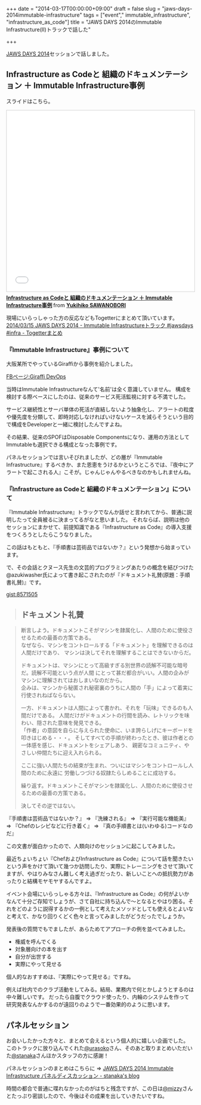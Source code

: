 +++
date = "2014-03-17T00:00:00+09:00"
draft = false
slug = "jaws-days-2014immutable-infrastructure"
tags = ["event"," immutable_infrastructure", "infrastructure_as_code"]
title = "JAWS DAYS 2014のImmutable Infrastructure(II)トラックで話した"

+++

[JAWS DAYS 2014](http://jawsdays2014.jaws-ug.jp/)セッションで話しました。


## Infrastructure as Codeと 組織のドキュメンテーション ＋ Immutable Infrastructure事例

スライドはこちら。

<iframe src="//www.slideshare.net/slideshow/embed_code/key/3mW6FcWxSUvS6Q" width="595" height="485" frameborder="0" marginwidth="0" marginheight="0" scrolling="no" style="border:1px solid #CCC; border-width:1px; margin-bottom:5px; max-width: 100%;" allowfullscreen> </iframe> <div style="margin-bottom:5px"> <strong> <a href="//www.slideshare.net/YukihikoSawanobori/jawsdays-infra" title="Infrastructure as Codeと 組織のドキュメンテーション ＋ Immutable Infrastructure事例" target="_blank">Infrastructure as Codeと 組織のドキュメンテーション ＋ Immutable Infrastructure事例</a> </strong> from <strong><a href="//www.slideshare.net/YukihikoSawanobori" target="_blank">Yukihiko SAWANOBORI</a></strong> </div>


現場にいらっしゃった方の反応などもTogetterにまとめて頂いています。 [2014/03/15 JAWS DAYS 2014 - Immutable Infrastructureトラック #jawsdays #infra - Togetterまとめ](http://togetter.com/li/639910)

### 『Immutable Infrastructure』事例について

大阪某所でやっているGiraffiから事例を紹介しました。

[FBページ:Giraffi DevOps](https://www.facebook.com/giraffi.devops)

当時はImmutable Infrastructureなんて'名前'は全く意識していません。 構成を検討する際ベースにしたのは、従来のサービス死活監視に対する不満でした。

サービス継続性とサーバ単体の死活が直結しないよう抽象化し、アラートの粒度や優先度を分類して、即時対応しなければいけないケースを減らそうという目的で構成をDeveloperと一緒に検討したんですよね。

その結果、従来のSPOFはDisposable Componentsになり、運用の方法としてImmutableも選択できる構成となった事例です。

パネルセッションでは言いそびれましたが、どの層が『Immutable Infrastructure』するべきか、また恩恵をうけるかというところでは、『夜中にアラートで起こされる人』こそが。じゃんじゃんやるべきなのかもしれませんね。

### 『Infrastructure as Codeと 組織のドキュメンテーション』について

『Immutable Infrastructure』トラックでなんか話せと言われてから、普通に説明したって全員被るに決まってるがなと思いました。 それならば、説明は他のセッションにまかせて、前提知識である『Infrastructure as Code』の導入支援をつくろうとしたらこうなりました。

この話はもともと、『手順書は芸術品ではないか？』という発想から始まっています。

で、その会話とクヌース先生の文芸的プログラミングあたりの概念を結びつけた@azukiwasher氏によって書き起こされたのが『ドキュメント礼賛(原題：手順書礼賛)』です。

[gist:8571505](https://gist.github.com/azukiwasher/8571505#file-gistfile1-txt)


> ## ドキュメント礼賛
>
 
> 断言しよう。ドキュメントこそがマシンを隷属化し、人間のために使役させるための最善の方策である。  
> なぜなら、マシンをコントロールする「ドキュメント」を理解できるのは人間だけであり、
> マシンは決してそれを理解することはできないからだ。
>
> ドキュメントは、マシンにとって高級すぎる別世界の読解不可能な暗号だ。読解不可能という点が人間
> にとって甚だ都合がいい。人間の企みがマシンに理解されてはおしまいなのだから。  
> 企みは、マシンから秘匿され秘密裏のうちに人間の「手」によって着実に行使されねばならない。
>
> 一方、ドキュメントは人間によって書かれ、それを「玩味」できるのも人間だけである。
> 人間だけがドキュメントの行間を読み、レトリックを味わい、隠された意味を発見できる。  
> 「作者」の意図を自らに与えられた使命に、いま誇らしげにキーボードを叩きはじめる・・・。
> そしてすべての手順が終わったとき、彼は作者との一体感を感じ、ドキュメントをシェアしあう、
> 親密なコミュニティ、やさしい仲間たちに迎え入れられる。
>
> ここに強い人間たちの結束が生まれ、ついにはマシンをコントロールし人間のために永遠に
> 労働しつづける奴隷たらしめることに成功する。
>
> 繰り返す。ドキュメントこそがマシンを隷属化し、人間のために使役させるための最善の方策である。
>
> 決してその逆ではない。

『手順書は芸術品ではないか？』 => 『洗練される』 => 『実行可能な機能美』 => 『Chefのレシピなどに行き着く』 => 『真の手順書とは(いわゆる)コードなのだ』

この文書が面白かったので、人類向けのセッションに起こしてみました。

最近ちょいちょい『ChefおよびInfrastructure as Code』について話を聞きたいという声をかけて頂いて幾つか訪問したり、実際にトレーニングをさせて頂いてますが、やはりみなさん難しく考え過ぎだったり、新しいことへの抵抗勢力があったりと結構モヤモヤするんですよ。

イベント会場にいらっしゃる方々は、『Infrastructure as Code』の何がよいかなんて十分ご存知でしょうが、さて自社に持ち込んで〜となるとやはり困る。それをどのように説得するかの一例として考えたメソッドとしても使えるとよいなと考えて、かなり回りくどく色々と言ってみましたがどうだったでしょうか。

発表後の質問でもでましたが、あらためてアプローチの例を並べてみました。

- 権威を呼んでくる
- 対象層向けの本を出す
- 自分が出世する
- 実際にやって見せる

個人的なおすすめは、『実際にやって見せる』ですね。

例えば社内でのクラブ活動をしてみる。結局、業務内で何とかしようとするのは中々難しいです。 だったら自腹でクラウド使ったり、内輪のシステムを作って研究発表なんかするのが遠回りのようで一番効果的のように思います。

## パネルセッション

お会いしたかった方々と、まとめて会えるという個人的に嬉しい企画でした。 このトラックに放り込んでくれた[@urasoko](https://twitter.com/urasoko)さん、そのあと取りまとめいただいた[@stanaka](https://twitter.com/stanaka)さんほかスタッフの方に感謝！

パネルセッションのまとめはこちらに => [JAWS DAYS 2014 Immutable Infrastructure パネルディスカッション - stanaka's blog](http://blog.stanaka.org/entry/2014/03/15/215437)


時間の都合で普通に喋れなかったのがはちと残念ですが、この日は[@mizzy](http://mizzy.org/)さんとたっぷり密談したので、今後はその成果を出していきたいですね。
